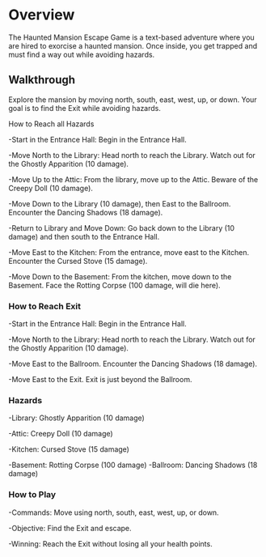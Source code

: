 # Overview

The Haunted Mansion Escape Game is a text-based adventure where you are hired to exorcise a haunted mansion. 
Once inside, you get trapped and must find a way out while avoiding hazards.

## Walkthrough

Explore the mansion by moving north, south, east, west, up, or down. Your goal is to find the Exit while avoiding hazards.

How to Reach all Hazards

-Start in the Entrance Hall: Begin in the Entrance Hall.

-Move North to the Library: Head north to reach the Library. Watch out for the Ghostly Apparition (10 damage).

-Move Up to the Attic: From the library, move up to the Attic. Beware of the Creepy Doll (10 damage).

-Move Down to the Library (10 damage), then East to the Ballroom. Encounter the Dancing Shadows (18 damage).

-Return to Library and Move Down: Go back down to the Library (10 damage) and then south to the Entrance Hall.

-Move East to the Kitchen: From the entrance, move east to the Kitchen. Encounter the Cursed Stove (15 damage).

-Move Down to the Basement: From the kitchen, move down to the Basement. Face the Rotting Corpse (100 damage, will die here).

### How to Reach Exit

-Start in the Entrance Hall: Begin in the Entrance Hall.

-Move North to the Library: Head north to reach the Library. Watch out for the Ghostly Apparition (10 damage).

-Move East to the Ballroom. Encounter the Dancing Shadows (18 damage).

-Move East to the Exit. Exit is just beyond the Ballroom.

### Hazards

-Library: Ghostly Apparition (10 damage)

-Attic: Creepy Doll (10 damage)

-Kitchen: Cursed Stove (15 damage)

-Basement: Rotting Corpse (100 damage)
-Ballroom: Dancing Shadows (18 damage)

### How to Play

-Commands: Move using north, south, east, west, up, or down.

-Objective: Find the Exit and escape.

-Winning: Reach the Exit without losing all your health points.
